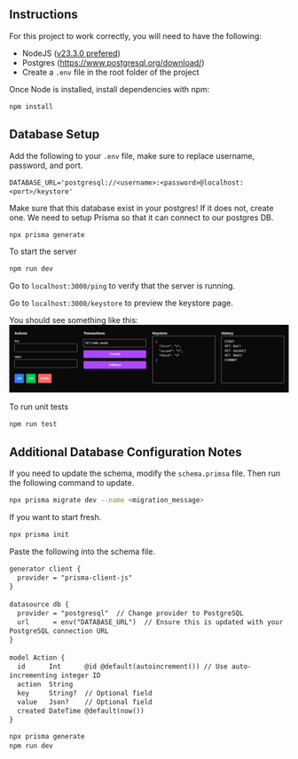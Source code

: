 ## Instructions

For this project to work correctly, you will need to have the following:
- NodeJS ([v23.3.0 prefered](https://nodejs.org/en/download))
- Postgres (https://www.postgresql.org/download/)
- Create a `.env` file in the root folder of the project

Once Node is installed, install dependencies with npm:
```bash
npm install
```

## Database Setup

Add the following to your `.env` file, make sure to replace username, password, and port.
```
DATABASE_URL='postgresql://<username>:<password>@localhost:<port>/keystore'
```

Make sure that this database exist in your postgres! If it does not, create one.
We need to setup Prisma so that it can connect to our postgres DB.

```bash
npx prisma generate
```

To start the server
```bash
npm run dev
```

Go to `localhost:3000/ping` to verify that the server is running.

Go to `localhost:3000/keystore` to preview the keystore page.

You should see something like this:
![Screenshot](public/screenshot.png)

To run unit tests
```bash
npm run test
```

## Additional Database Configuration Notes

If you need to update the schema, modify the `schema.primsa` file.
Then run the following command to update.

```bash
npx prisma migrate dev --name <migration_message>
```

If you want to start fresh.

```bash
npx prisma init
```

Paste the following into the schema file.

```
generator client {
  provider = "prisma-client-js"
}

datasource db {
  provider = "postgresql"  // Change provider to PostgreSQL
  url      = env("DATABASE_URL")  // Ensure this is updated with your PostgreSQL connection URL
}

model Action {
  id      Int      @id @default(autoincrement()) // Use auto-incrementing integer ID
  action  String
  key     String?  // Optional field
  value   Json?    // Optional field
  created DateTime @default(now())
}
```

```bash
npx prisma generate
npm run dev
```